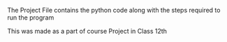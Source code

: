 The Project File contains the python code along with the steps required to run the program

This was made as a part of course Project in Class 12th
